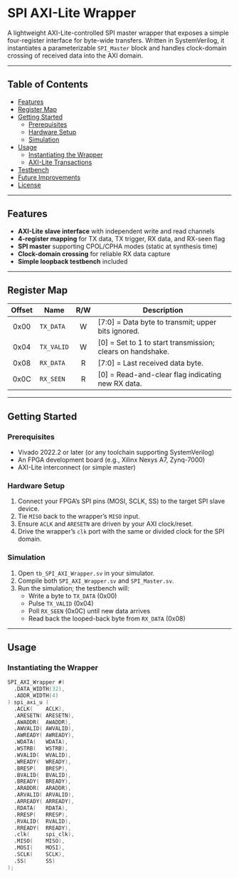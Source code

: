 # SPI AXI-Lite Wrapper

A lightweight AXI-Lite-controlled SPI master wrapper that exposes a simple four-register interface for byte-wide transfers. Written in SystemVerilog, it instantiates a parameterizable `SPI_Master` block and handles clock-domain crossing of received data into the AXI domain.

---

## Table of Contents

- [Features](#features)  
- [Register Map](#register-map)  
- [Getting Started](#getting-started)  
  - [Prerequisites](#prerequisites)  
  - [Hardware Setup](#hardware-setup)  
  - [Simulation](#simulation)  
- [Usage](#usage)  
  - [Instantiating the Wrapper](#instantiating-the-wrapper)  
  - [AXI-Lite Transactions](#axi-lite-transactions)  
- [Testbench](#testbench)  
- [Future Improvements](#future-improvements)  
- [License](#license)  

---

## Features

- **AXI-Lite slave interface** with independent write and read channels  
- **4-register mapping** for TX data, TX trigger, RX data, and RX-seen flag  
- **SPI master** supporting CPOL/CPHA modes (static at synthesis time)  
- **Clock-domain crossing** for reliable RX data capture  
- **Simple loopback testbench** included  

---

## Register Map

| Offset | Name        | R/W | Description                                   |
|:------:|-------------|:---:|-----------------------------------------------|
| 0x00    | `TX_DATA`   |  W  | [7:0] = Data byte to transmit; upper bits ignored. |
| 0x04    | `TX_VALID`  |  W  | [0] = Set to 1 to start transmission; clears on handshake. |
| 0x08    | `RX_DATA`   |  R  | [7:0] = Last received data byte.              |
| 0x0C    | `RX_SEEN`   |  R  | [0] = Read-and-clear flag indicating new RX data. |

---

## Getting Started

### Prerequisites

- Vivado 2022.2 or later (or any toolchain supporting SystemVerilog)  
- An FPGA development board (e.g., Xilinx Nexys A7, Zynq-7000)  
- AXI-Lite interconnect (or simple master)  

### Hardware Setup

1. Connect your FPGA’s SPI pins (MOSI, SCLK, SS) to the target SPI slave device.  
2. Tie `MISO` back to the wrapper’s `MISO` input.  
3. Ensure `ACLK` and `ARESETN` are driven by your AXI clock/reset.  
4. Drive the wrapper’s `clk` port with the same or divided clock for the SPI domain.

### Simulation

1. Open `tb_SPI_AXI_Wrapper.sv` in your simulator.  
2. Compile both `SPI_AXI_Wrapper.sv` and `SPI_Master.sv`.  
3. Run the simulation; the testbench will:  
   - Write a byte to `TX_DATA` (0x00)  
   - Pulse `TX_VALID` (0x04)  
   - Poll `RX_SEEN` (0x0C) until new data arrives  
   - Read back the looped-back byte from `RX_DATA` (0x08)

---

## Usage

### Instantiating the Wrapper

```verilog
SPI_AXI_Wrapper #(
  .DATA_WIDTH(32),
  .ADDR_WIDTH(4)
) spi_axi_u (
  .ACLK(    ACLK),
  .ARESETN( ARESETN),
  .AWADDR(  AWADDR),
  .AWVALID( AWVALID),
  .AWREADY( AWREADY),
  .WDATA(   WDATA),
  .WSTRB(   WSTRB),
  .WVALID(  WVALID),
  .WREADY(  WREADY),
  .BRESP(   BRESP),
  .BVALID(  BVALID),
  .BREADY(  BREADY),
  .ARADDR(  ARADDR),
  .ARVALID( ARVALID),
  .ARREADY( ARREADY),
  .RDATA(   RDATA),
  .RRESP(   RRESP),
  .RVALID(  RVALID),
  .RREADY(  RREADY),
  .clk(     spi_clk),
  .MISO(    MISO),
  .MOSI(    MOSI),
  .SCLK(    SCLK),
  .SS(      SS)
);
